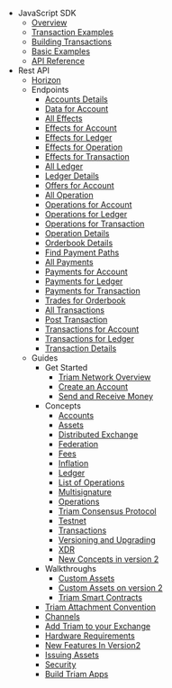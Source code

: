 * JavaScript SDK
  * [Overview](docs/overview#overview)
  * [Transaction Examples](docs/base-examples.md)
  * [Building Transactions](docs/building-transactions.md)
  * [Basic Examples](docs/examples.md)
  * [API Reference](https://triamnetwork.github.io/triam-sdk/)
* Rest API
  * [Horizon](docs/restapi.md)
  * Endpoints
    * [Accounts Details](docs/endpoints/accounts-single.md)
    * [Data for Account](docs/endpoints/data-for-account.md)
    * [All Effects](docs/endpoints/effects-all.md)
    * [Effects for Account](docs/endpoints/effects-for-account.md)
    * [Effects for Ledger](docs/endpoints/effects-for-ledger.md)
    * [Effects for Operation](docs/endpoints/effects-for-operation.md)
    * [Effects for Transaction](docs/endpoints/effects-for-transaction.md)
    * [All Ledger](docs/endpoints/ledgers-all.md)
    * [Ledger Details](docs/endpoints/ledgers-single.md)
    * [Offers for Account](docs/endpoints/offers-for-account.md)
    * [All Operation](docs/endpoints/operations-all.md)
    * [Operations for Account](docs/endpoints/operations-for-account.md)
    * [Operations for Ledger](docs/endpoints/operations-for-ledger.md)
    * [Operations for Transaction](docs/endpoints/operations-for-transaction.md)
    * [Operation Details](docs/endpoints/operations-single.md)
    * [Orderbook Details](docs/endpoints/orderbook-details.md)
    * [Find Payment Paths](docs/endpoints/path-finding.md)
    * [All Payments](docs/endpoints/payments-all.md)
    * [Payments for Account](docs/endpoints/payments-for-account.md)
    * [Payments for Ledger](docs/endpoints/payments-for-ledger.md)
    * [Payments for Transaction](docs/endpoints/payments-for-transaction.md)
    * [Trades for Orderbook](docs/endpoints/trades-for-orderbook.md)
    * [All Transactions](docs/endpoints/transactions-all.md)
    * [Post Transaction](docs/endpoints/transactions-create.md)
    * [Transactions for Account](docs/endpoints/transactions-for-account.md)
    * [Transactions for Ledger](docs/endpoints/transactions-for-ledger.md)
    * [Transaction Details](docs/endpoints/transactions-single.md)
  * Guides
    * Get Started
      * [Triam Network Overview](docs/guides/get-started/overview.md)
      * [Create an Account](docs/guides/get-started/create-account.md)
      * [Send and Receive Money](docs/guides/get-started/transactions.md)
    * Concepts
      * [Accounts](docs/guides/concepts/accounts.md)
      * [Assets](docs/guides/concepts/assets.md)
      * [Distributed Exchange](docs/guides/concepts/exchange.md)
      * [Federation](docs/guides/concepts/federation.md)
      * [Fees](docs/guides/concepts/fees.md)
      * [Inflation](docs/guides/concepts/inflation.md)
      * [Ledger](docs/guides/concepts/ledger.md)
      * [List of Operations](docs/guides/concepts/list-of-operations.md)
      * [Multisignature](docs/guides/concepts/multi-sig.md)
      * [Operations](docs/guides/concepts/operations.md)
      * [Triam Consensus Protocol](docs/guides/concepts/scp.md)
      * [Testnet](docs/guides/concepts/test-net.md)
      * [Transactions](docs/guides/concepts/transactions.md)
      * [Versioning and Upgrading](docs/guides/concepts/versioning.md)
      * [XDR](docs/guides/concepts/xdr.md)
      * [New Concepts in version 2](docs/guides/concepts/new-concepts-v2.md)
    * Walkthroughs
      * [Custom Assets](docs/guides/walk-throughs/custom-assets.md)
      * [Custom Assets on version 2](docs/guides/walk-throughs/custom-assets-v2.md)
      * [Triam Smart Contracts](docs/guides/walk-throughs/stellar-smart-contracts.md)
    * [Triam Attachment Convention](docs/guides/attachment.md)
    * [Channels](docs/guides/channels.md)
    * [Add Triam to your Exchange](docs/guides/exchange.md)
    * [Hardware Requirements](docs/guides/hardware.md)
    * [New Features In Version2](docs/new_features_in_version2.md)
    * [Issuing Assets](docs/guides/issuing-assets.md)
    * [Security](docs/guides/security.md)
    * [Build Triam Apps](docs/guides/things-to-build.md)
    <!-- * [Contribution Guide](docs/guides/contributing.md) -->
